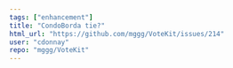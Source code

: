 ```yaml
---
tags: ["enhancement"]
title: "CondoBorda tie?"
html_url: "https://github.com/mggg/VoteKit/issues/214"
user: "cdonnay"
repo: "mggg/VoteKit"
---
```


